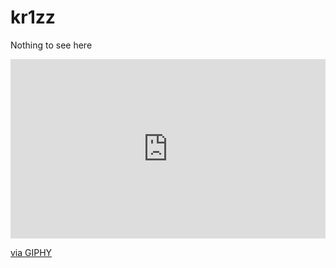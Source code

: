 # kr1zz

Nothing to see here

<div style="width:100%;height:0;padding-bottom:57%;position:relative;"><iframe src="https://giphy.com/embed/joV1k1sNOT5xC" width="100%" height="100%" style="position:absolute" frameBorder="0" class="giphy-embed" allowFullScreen></iframe></div><p><a href="https://giphy.com/gifs/trump-press-conference-joV1k1sNOT5xC">via GIPHY</a></p>
